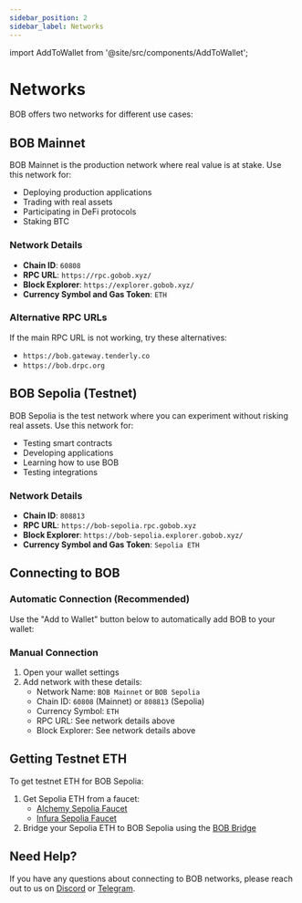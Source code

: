 ```yaml
---
sidebar_position: 2
sidebar_label: Networks
---
```


import AddToWallet from '@site/src/components/AddToWallet';

# Networks

BOB offers two networks for different use cases:

## BOB Mainnet

BOB Mainnet is the production network where real value is at stake. Use this network for:

- Deploying production applications
- Trading with real assets
- Participating in DeFi protocols
- Staking BTC

### Network Details

- **Chain ID**: `60808`
- **RPC URL**: `https://rpc.gobob.xyz/`
- **Block Explorer**: `https://explorer.gobob.xyz/`
- **Currency Symbol and Gas Token**: `ETH`

### Alternative RPC URLs

If the main RPC URL is not working, try these alternatives:

- `https://bob.gateway.tenderly.co`
- `https://bob.drpc.org`

## BOB Sepolia (Testnet)

BOB Sepolia is the test network where you can experiment without risking real assets. Use this network for:

- Testing smart contracts
- Developing applications
- Learning how to use BOB
- Testing integrations

### Network Details

- **Chain ID**: `808813`
- **RPC URL**: `https://bob-sepolia.rpc.gobob.xyz`
- **Block Explorer**: `https://bob-sepolia.explorer.gobob.xyz/`
- **Currency Symbol and Gas Token**: `Sepolia ETH`

## Connecting to BOB

### Automatic Connection (Recommended)

Use the "Add to Wallet" button below to automatically add BOB to your wallet:

<AddToWallet />

### Manual Connection

1. Open your wallet settings
2. Add network with these details:
   - Network Name: `BOB Mainnet` or `BOB Sepolia`
   - Chain ID: `60808` (Mainnet) or `808813` (Sepolia)
   - Currency Symbol: `ETH`
   - RPC URL: See network details above
   - Block Explorer: See network details above

## Getting Testnet ETH

To get testnet ETH for BOB Sepolia:

1. Get Sepolia ETH from a faucet:
   - [Alchemy Sepolia Faucet](https://sepoliafaucet.com/)
   - [Infura Sepolia Faucet](https://www.infura.io/faucet/sepolia)
2. Bridge your Sepolia ETH to BOB Sepolia using the [BOB Bridge](https://app.gobob.xyz/bridge)

## Need Help?

If you have any questions about connecting to BOB networks, please reach out to us on [Discord](https://discord.gg/gobob) or [Telegram](https://t.me/+CyIcLW2nfaFlNDc1). 